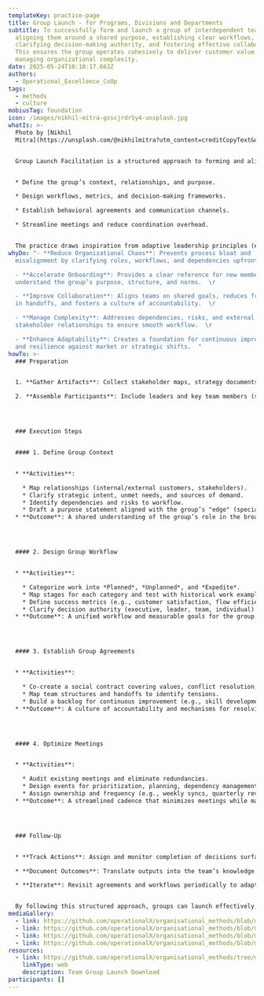 ```yaml
---
templateKey: practice-page
title: Group Launch - for Programs, Divisions and Departments
subtitle: To successfully form and launch a group of interdependent teams by
  aligning them around a shared purpose, establishing clear workflows,
  clarifying decision-making authority, and fostering effective collaboration.
  This ensures the group operates cohesively to deliver customer value while
  managing organizational complexity.
date: 2025-05-24T10:10:17.663Z
authors:
  - Operational_Excellence_CoOp
tags:
  - methods
  - culture
mobiusTag: foundation
icon: /images/nikhil-mitra-gsscjrdr5y4-unsplash.jpg
whatIs: >-
  Photo by [Nikhil
  Mitra](https://unsplash.com/@nikhilmitra?utm_content=creditCopyText&utm_medium=referral&utm_source=unsplash) 


  Group Launch Facilitation is a structured approach to forming and aligning teams at the "group" level (a team of teams). It combines synchronous and asynchronous facilitation methods to:  


  * Define the group’s context, relationships, and purpose.  

  * Design workflows, metrics, and decision-making frameworks.  

  * Establish behavioral agreements and communication channels.  

  * Streamline meetings and reduce coordination overhead.  


  The practice draws inspiration from adaptive leadership principles (e.g., Gen. McChrystal’s "gardener" leadership model) and emphasizes clarity, autonomy, and alignment to combat organizational entropy.
whyDo: "- **Reduce Organizational Chaos**: Prevents process bloat and
  misalignment by clarifying roles, workflows, and dependencies upfront.  \r

  - **Accelerate Onboarding**: Provides a clear reference for new members to
  understand the group’s purpose, structure, and norms.  \r

  - **Improve Collaboration**: Aligns teams on shared goals, reduces friction
  in handoffs, and fosters a culture of accountability.  \r

  - **Manage Complexity**: Addresses dependencies, risks, and external
  stakeholder relationships to ensure smooth workflow.  \r

  - **Enhance Adaptability**: Creates a foundation for continuous improvement
  and resilience against market or strategic shifts.  "
howTo: >-
  ### Preparation


  1. **Gather Artifacts**: Collect stakeholder maps, strategy documents, value stream maps, RAID logs, and existing metrics.  

  2. **Assemble Participants**: Include leaders and key team members (small enough for efficiency, large enough for diverse input).  




  ### Execution Steps


  #### 1. Define Group Context


  * **Activities**:  

    * Map relationships (internal/external customers, stakeholders).  
    * Clarify strategic intent, unmet needs, and sources of demand.  
    * Identify dependencies and risks to workflow.  
    * Draft a purpose statement aligned with the group’s "edge" (specialization and differentiation).  
  * **Outcome**: A shared understanding of the group’s role in the broader organization.  




  #### 2. Design Group Workflow


  * **Activities**:  

    * Categorize work into *Planned*, *Unplanned*, and *Expedite*.  
    * Map stages for each category and test with historical work examples.  
    * Define success metrics (e.g., customer satisfaction, flow efficiency).  
    * Clarify decision authority (executive, leader, team, individual).  
  * **Outcome**: A unified workflow and measurable goals for the group.  




  #### 3. Establish Group Agreements


  * **Activities**:  

    * Co-create a social contract covering values, conflict resolution, and support expectations.  
    * Map team structures and handoffs to identify tensions.  
    * Build a backlog for continuous improvement (e.g., skill development, tooling).  
  * **Outcome**: A culture of accountability and mechanisms for resolving inter-team friction.  




  #### 4. Optimize Meetings


  * **Activities**:  

    * Audit existing meetings and eliminate redundancies.  
    * Design events for prioritization, planning, dependency management, and improvement.  
    * Assign ownership and frequency (e.g., weekly syncs, quarterly reviews).  
  * **Outcome**: A streamlined cadence that minimizes meetings while maximizing alignment.  




  ### Follow-Up


  * **Track Actions**: Assign and monitor completion of decisions surfaced during sessions.  

  * **Document Outcomes**: Translate outputs into the team’s knowledge management tools.  

  * **Iterate**: Revisit agreements and workflows periodically to adapt to changes.  


  By following this structured approach, groups can launch effectively, sustain alignment, and deliver value consistently.
mediaGallery:
  - link: https://github.com/operationalX/organisational_methods/blob/main/Group%20Launch/group%20launch%20-%20agreement.pdf
  - link: https://github.com/operationalX/organisational_methods/blob/main/Group%20Launch/group%20launch%20-%20context.pdf
  - link: https://github.com/operationalX/organisational_methods/blob/main/Group%20Launch/group%20launch%20-%20meetings.pdf
  - link: https://github.com/operationalX/organisational_methods/blob/main/Group%20Launch/group%20launch%20-%20work.pdf
resources:
  - link: https://github.com/operationalX/organisational_methods/tree/main/Group%20Launch
    linkType: web
    description: Team Group Launch Download
participants: []
---
```

